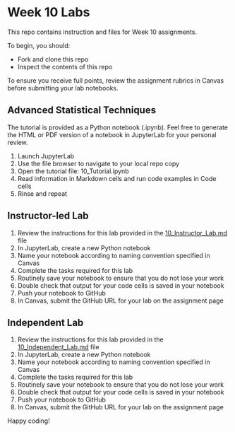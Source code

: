 # Week 10 Labs

This repo contains instruction and files for Week 10 assignments. 

To begin, you should:

* Fork and clone this repo
* Inspect the contents of this repo

To ensure you receive full points, review the assignment rubrics in Canvas before submitting your lab notebooks. 


## Advanced Statistical Techniques

The tutorial is provided as a Python notebook (.ipynb). Feel free to generate the HTML or PDF version of a notebook in JupyterLab for your personal review. 

1. Launch JupyterLab
2. Use the file browser to navigate to your local repo copy
3. Open the tutorial file: 10_Tutorial.ipynb
4. Read information in Markdown cells and run code examples in Code cells
5. Rinse and repeat

## Instructor-led Lab

1. Review the instructions for this lab provided in the [10_Instructor_Lab.md](/10_Instructor_Lab.md) file
2. In JupyterLab, create a new Python notebook
3. Name your notebook according to naming convention specified in Canvas
4. Complete the tasks required for this lab
5. Routinely save your notebook to ensure that you do not lose your work
6. Double check that output for your code cells is saved in your notebook
7. Push your notebook to GitHub
8. In Canvas, submit the GitHub URL for your lab on the assignment page

## Independent Lab

1. Review the instructions for this lab provided in the [10_Independent_Lab.md](/10_Independent_Lab.md) file
2. In JupyterLab, create a new Python notebook
3. Name your notebook according to naming convention specified in Canvas
4. Complete the tasks required for this lab
5. Routinely save your notebook to ensure that you do not lose your work
6. Double check that output for your code cells is saved in your notebook
7. Push your notebook to GitHub
8. In Canvas, submit the GitHub URL for your lab on the assignment page


Happy coding!
